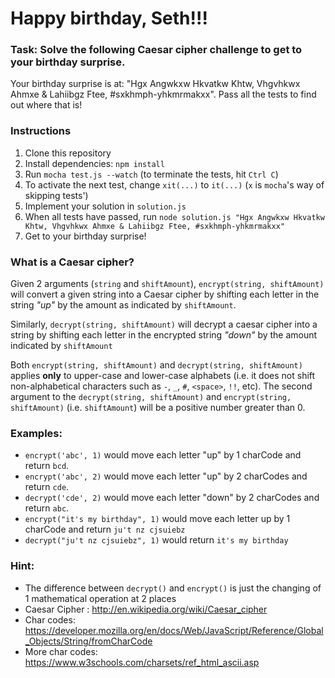 # Happy birthday, Seth!!!

### Task: Solve the following Caesar cipher challenge to get to your birthday surprise.

Your birthday surprise is at: "Hgx Angwkxw Hkvatkw Khtw, Vhgvhkwx Ahmxe & Lahiibgz Ftee, #sxkhmph-yhkmrmakxx". Pass all the tests to find out where that is!

### Instructions

1. Clone this repository
2. Install dependencies: `npm install`
3. Run `mocha test.js --watch` (to terminate the tests, hit `Ctrl C`)
4. To activate the next test, change `xit(...)` to `it(...)` (`x` is `mocha`'s way of skipping tests')
5. Implement your solution in `solution.js`
6. When all tests have passed, run `node solution.js "Hgx Angwkxw Hkvatkw Khtw, Vhgvhkwx Ahmxe & Lahiibgz Ftee, #sxkhmph-yhkmrmakxx"`
7. Get to your birthday surprise!

### What is a Caesar cipher?

Given 2 arguments (`string` and `shiftAmount`), `encrypt(string, shiftAmount)` will convert a given string into a Caesar cipher by shifting each letter in the string *"up"* by the amount as indicated by `shiftAmount`.

Similarly, `decrypt(string, shiftAmount)` will decrypt a caesar cipher into a string by shifting each letter in the encrypted string *"down"* by the amount indicated by `shiftAmount`

Both `encrypt(string, shiftAmount)` and `decrypt(string, shiftAmount)` applies **only** to upper-case and lower-case alphabets (i.e. it does not shift non-alphabetical characters such as `-`, `_`, `#`, `<space>`, `!!`, etc). The second argument to the `decrypt(string, shiftAmount)` and `encrypt(string, shiftAmount)` (i.e. `shiftAmount`) will be a positive number greater than 0.

### Examples:
- `encrypt('abc', 1)` would move each letter "up" by 1 charCode and return `bcd`.
- `encrypt('abc', 2)` would move each letter "up" by 2 charCodes and return `cde`.
- `decrypt('cde', 2)` would move each letter "down" by 2 charCodes and return `abc`.
- `encrypt("it's my birthday", 1)` would move each letter up by 1 charCode and return `ju't nz cjsuiebz`
- `decrypt("ju't nz cjsuiebz", 1)` would return `it's my birthday`

### Hint:

- The difference between `decrypt()` and `encrypt()` is just the changing of 1 mathematical operation at 2 places
- Caesar Cipher : http://en.wikipedia.org/wiki/Caesar_cipher
- Char codes: https://developer.mozilla.org/en/docs/Web/JavaScript/Reference/Global_Objects/String/fromCharCode
- More char codes: https://www.w3schools.com/charsets/ref_html_ascii.asp
